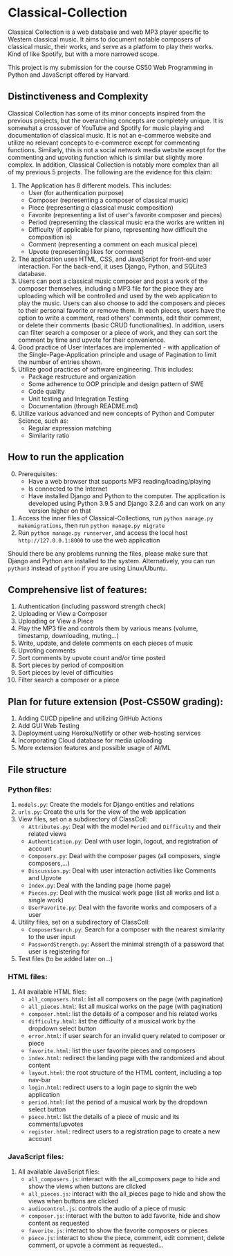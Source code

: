 # Classical-Collection

Classical Collection is a web database and web MP3 player specific to Western classical music. It aims to document notable composers of classical music, their works,
and serve as a platform to play their works. Kind of like Spotify, but with a more narrowed scope.


This project is my submission for the course CS50 Web Programming in Python and JavaScript offered by Harvard.

## Distinctiveness and Complexity
Classical Collection has some of its minor concepts inspired from the previous projects, but the overarching concepts are completely unique. It is somewhat a crossover of
YouTube and Spotify for music playing and documentation of classical music. It is not an e-commerce website and utilize no relevant concepts to e-commerce except for commenting functions. Similarly, this is not a social network media website except for the commenting and upvoting function which is similar but slightly more complex.
In addition, Classical Collection is notably more complex than all of my previous 5 projects. The following are the evidence for this claim:


1. The Application has 8 different models. This includes:
    - User (for authentication purpose)
    - Composer (representing a composer of classical music)
    - Piece (representing a classical music composition)
    - Favorite (representing a list of user's favorite composer and pieces)
    - Period (representing the classical music era the works are written in)
    - Difficulty (if applicable for piano, representing how difficult the composition is)
    - Comment (representing a comment on each musical piece)
    - Upvote (representing likes for comment)
2. The application uses HTML, CSS, and JavaScript for front-end user interaction. For the back-end, it uses Django, Python, and SQLite3 database.
3. Users can post a classical music composer and post a work of the composer themselves, including a MP3 file for the piece they are uploading which will be controlled
and used by the web application to play the music. Users can also choose to add the composers and pieces to their personal favorite or remove them. In each pieces, users
have the option to write a comment, read others' comments, edit their comment, or delete their comments (basic CRUD functionalities). In addition, users can filter search
a composer or a piece of work, and they can sort the comment by time and upvote for their convenience.
4. Good practice of User Interfaces are implemented - with application of the Single-Page-Application principle and usage of Pagination to limit the number of entries shown.
5. Utilize good practices of software engineering. This includes:
    - Package restructure and organization
    - Some adherence to OOP principle and design pattern of SWE
    - Code quality
    - Unit testing and Integration Testing
    - Documentation (through README.md)
6. Utilize various advanced and new concepts of Python and Computer Science, such as:
    - Regular expression matching
    - Similarity ratio

## How to run the application
0. Prerequisites:
    - Have a web browser that supports MP3 reading/loading/playing
    - Is connected to the Internet
    - Have installed Django and Python to the computer. The application is developed using Python 3.9.5 and Django 3.2.6 and can work on any version higher on that
1. Access the inner files of Classical-Collections, run `python manage.py makemigrations`, then run `python manage.py migrate`
2. Run `python manage.py runserver`, and access the local host `http://127.0.0.1:8000` to use the web application

Should there be any problems running the files, please make sure that Django and Python are installed to the system. Alternatively, you can run `python3` instead of `python` if you are using Linux/Ubuntu.

## Comprehensive list of features:
1. Authentication (including password strength check)
2. Uploading or View a Composer
3. Uploading or View a Piece
4. Play the MP3 file and controls them by various means (volume, timestamp, downloading, muting...)
5. Write, update, and delete comments on each pieces of music
6. Upvoting comments
7. Sort comments by upvote count and/or time posted
8. Sort pieces by period of composition
9. Sort pieces by level of difficulties
10. Filter search a composer or a piece

## Plan for future extension (Post-CS50W grading):
1. Adding CI/CD pipeline and utilizing GitHub Actions
2. Add GUI Web Testing
3. Deployment using Heroku/Netlify or other web-hosting services
4. Incorporating Cloud database for media uploading
5. More extension features and possible usage of AI/ML

## File structure

### Python files:
1. `models.py`: Create the models for Django entities and relations
2. `urls.py`: Create the urls for the view of the web application
3. View files, set on a subdirectory of ClassColl:
    - `Attributes.py`: Deal with the model `Period` and `Difficulty` and their related views
    - `Authentication.py`: Deal with user login, logout, and registration of account
    - `Composers.py`: Deal with the composer pages (all composers, single composers,...)
    - `Discussion.py`: Deal with user interaction activities like Comments and Upvote
    - `Index.py`: Deal with the landing page (home page)
    - `Pieces.py`: Deal with the musical work page (list all works and list a single work)
    - `UserFavorite.py`: Deal with the favorite works and composers of a user
4. Utility files, set on a subdirectory of ClassColl:
    - `ComposerSearch.py`: Search for a composer with the nearest similarity to the user input
    - `PasswordStrength.py`: Assert the minimal strength of a password that user is registering for
5. Test files (to be added later on...)

### HTML files:
1. All available HTML files:
    - `all_composers.html`: list all composers on the page (with pagination)
    - `all_pieces.html`: list all musical works on the page (with pagination)
    - `composer.html`: list the details of a composer and his related works
    - `difficulty.html`: list the difficulty of a musical work by the dropdown select button
    - `error.html`: if user search for an invalid query related to composer or piece
    - `favorite.html`: list the user favorite pieces and composers
    - `index.html`: redirect the landing page with the randomized and about content
    - `layout.html`: the root structure of the HTML content, including a top nav-bar
    - `login.html`: redirect users to a login page to signin the web application
    - `period.html`: list the period of a musical work by the dropdown select button
    - `piece.html`: list the details of a piece of music and its comments/upvotes
    - `register.html`: redirect users to a registration page to create a new account

### JavaScript files:
1. All available JavaScript files:
    - `all_composers.js`: interact with the all_composers page to hide and show the views when buttons are clicked
    - `all_pieces.js`: interact with the all_pieces page to hide and show the views when buttons are clicked
    - `audiocontrol.js`: controls the audio of a piece of music
    - `composer.js`: interact with the button to add favorite, hide and show content as requested
    - `favorite.js`: interact to show the favorite composers or pieces
    - `piece.js`: interact to show the piece, comment, edit comment, delete comment, or upvote a comment as requested...